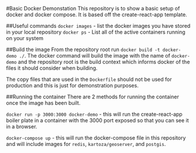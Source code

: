 #Basic Docker Demonstation
This repository is to show a basic setup of docker and docker compose. It is based off the create-react-app template.

##Useful commands
`docker images` - list the docker images you have stored in your local repository
`docker ps` - List all of the active containers running on your system

##Build the image
From the repository root run `docker build -t docker-demo ./`. The docker command will build the image with the name of `docker-demo` and the repository root is the build context which informs docker of the files it should consider when building. 

The copy files that are used in the `Dockerfile` should not be used for production and this is just for demonstration purposes. 

##Running the container
There are 2 methods for running the container once the image has been built.

`docker run -p 3000:3000 docker-demo` - this will run the create-react-app boiler plate in a container with the 3000 port exposed so that you can see it in a browser.

`docker-compose up` - this will run the docker-compose file in this repository and will include images for `redis`, `kartoza/geoserver`, and `postgis`. 